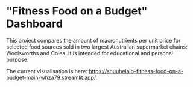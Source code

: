 # "Fitness Food on a Budget" Dashboard

This project compares the amount of macronutrients per unit price for selected food sources sold in two largest Australian supermarket chains: Woolsworths and Coles. It is intended for educational and personal purpose.

The current visualisation is here: https://shuuheialb-fitness-food-on-a-budget-main-whza79.streamlit.app/.
